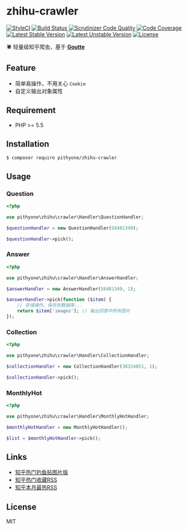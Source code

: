 # zhihu-crawler

[![StyleCI](https://styleci.io/repos/98495729/shield?branch=master&style=flat)](https://styleci.io/repos/98495729)
[![Build Status](https://travis-ci.org/pithyone/zhihu-crawler.svg?branch=master)](https://travis-ci.org/pithyone/zhihu-crawler)
[![Scrutinizer Code Quality](https://scrutinizer-ci.com/g/pithyone/zhihu-crawler/badges/quality-score.png?b=master)](https://scrutinizer-ci.com/g/pithyone/zhihu-crawler/?branch=master)
[![Code Coverage](https://scrutinizer-ci.com/g/pithyone/zhihu-crawler/badges/coverage.png?b=master)](https://scrutinizer-ci.com/g/pithyone/zhihu-crawler/?branch=master)
[![Latest Stable Version](https://poser.pugx.org/pithyone/zhihu-crawler/v/stable)](https://packagist.org/packages/pithyone/zhihu-crawler)
[![Latest Unstable Version](https://poser.pugx.org/pithyone/zhihu-crawler/v/unstable)](https://packagist.org/packages/pithyone/zhihu-crawler)
[![License](https://poser.pugx.org/pithyone/zhihu-crawler/license)](https://packagist.org/packages/pithyone/zhihu-crawler)

🕷 轻量级知乎爬虫，基于 **[Goutte](https://github.com/FriendsOfPHP/Goutte)**

## Feature

- 简单易操作，不用关心 `Cookie`
- 自定义输出对象属性

## Requirement

- PHP >= 5.5

## Installation

```shell
$ composer require pithyone/zhihu-crawler
```

## Usage

### Question

```php
<?php

use pithyone\zhihu\crawler\Handler\QuestionHandler;

$questionHandler = new QuestionHandler(58481349);

$questionHandler->pick();
```

### Answer
```php
<?php

use pithyone\zhihu\crawler\Handler\AnswerHandler;

$answerHandler = new AnswerHandler(58481349, 1);

$answerHandler->pick(function ($item) {
    // 存储操作，保存到数据库...
    return $item['images']; // 输出回答中所有图片
});
```

### Collection

```php
<?php

use pithyone\zhihu\crawler\Handler\CollectionHandler;

$collectionHandler = new CollectionHandler(38324051, 1);

$collectionHandler->pick();
```

### MonthlyHot

```php
<?php

use pithyone\zhihu\crawler\Handler\MonthlyHotHandler;

$monthlyHotHandler = new MonthlyHotHandler();

$list = $monthlyHotHandler->pick();
```

## Links

- [知乎热门钓鱼贴图片版](http://zhihu.pithyone.tk/)
- [知乎热门收藏RSS](http://pithyone.tk/feed/zhihu/collection)
- [知乎本月最热RSS](http://pithyone.tk/feed/zhihu/month)

## License

MIT
